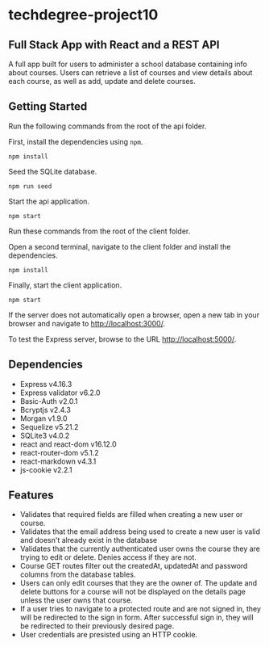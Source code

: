 # techdegree-project10

## Full Stack App with React and a REST API
A full app built for users to administer a school database containing info about courses. Users can retrieve a list of courses and view details about each course, as well as add, update and delete courses.

## Getting Started
Run the following commands from the root of the api folder.

First, install the dependencies using `npm`.
```
npm install
```

Seed the SQLite database.
```
npm run seed
```

Start the api application.
```
npm start
```

Run these commands from the root of the client folder.

Open a second terminal, navigate to the client folder and install the dependencies.
```
npm install
```

Finally, start the client application.
```
npm start
```
If the server does not automatically open a browser, open a new tab in your browser and navigate to [http://localhost:3000/](http://localhost:3000/).


To test the Express server, browse to the URL [http://localhost:5000/](http://localhost:5000/).

## Dependencies
- Express v4.16.3
- Express validator v6.2.0
- Basic-Auth v2.0.1
- Bcryptjs v2.4.3
- Morgan v1.9.0
- Sequelize v5.21.2
- SQLite3 v4.0.2
- react and react-dom v16.12.0
- react-router-dom v5.1.2
- react-markdown v4.3.1
- js-cookie v2.2.1

## Features
- Validates that required fields are filled when creating a new user or course.
- Validates that the email address being used to create a new user is valid and doesn't already exist in the database
- Validates that the currently authenticated user owns the course they are trying to edit or delete. Denies access if they are not.
- Course GET routes filter out the createdAt, updatedAt and password columns from the database tables.
- Users can only edit courses that they are the owner of. The update and delete buttons for a course will not be displayed on the details page unless the user owns that course.
- If a user tries to navigate to a protected route and are not signed in, they will be redirected to the sign in form. After successful sign in, they will be redirected to their previously desired page.
- User credentials are presisted using an HTTP cookie.